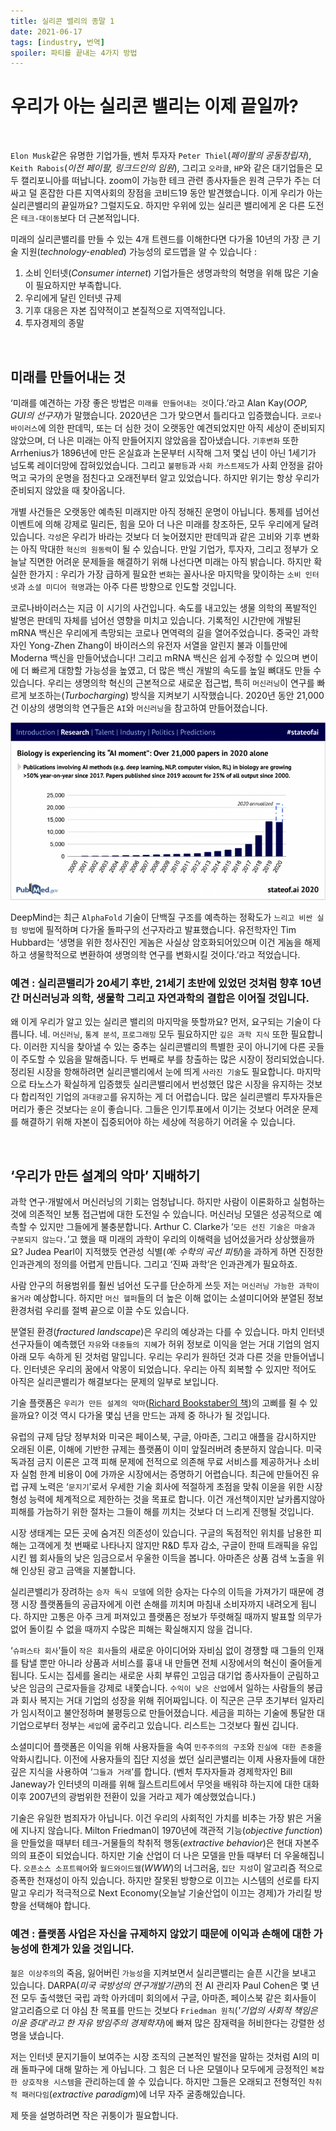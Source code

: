 ```yaml
---
title: 실리콘 밸리의 종말 1
date: 2021-06-17
tags: [industry, 번역]
spoiler: 파티를 끝내는 4가지 방법
---
```


# 우리가 아는 실리콘 밸리는 이제 끝일까?

&nbsp;

`Elon Musk`같은 유명한 기업가들, 벤처 투자자 `Peter Thiel`(_페이팔의 공동창립자_), `Keith Rabois`(_이전 페이팔, 링크드인의 임원_), 그리고 `오라클`, `HP`와 같은 대기업들은 모두 캘리포니아를 떠납니다. zoom이 가능한 테크 관련 종사자들은 원격 근무가 주는 더 싸고 덜 혼잡한 다른 지역사회의 장점을 코비드19 동안 발견했습니다. 이게 우리가 아는 실리콘밸리의 끝일까요? 그럴지도요. 하지만 우위에 있는 실리콘 밸리에게 온 다른 도전은 `테크-대이동`보다 더 근본적입니다.

미래의 실리콘밸리를 만들 수 있는 4개 트렌드를 이해한다면 다가올 10년의 가장 큰 기술 지원(_technology-enabled_) 가능성의 로드맵을 알 수 있습니다 :

1. 소비 인터넷(_Consumer internet_) 기업가들은 생명과학의 혁명을 위해 많은 기술이 필요하지만 부족합니다.
1. 우리에게 달린 인터넷 규제
1. 기후 대응은 자본 집약적이고 본질적으로 지역적입니다.
1. 투자경제의 종말

&nbsp;

## 미래를 만들어내는 것
‘미래를 예견하는 가장 좋은 방법은 `미래를 만들어내는 것`이다.’라고 Alan Kay(_OOP, GUI의 선구자_)가 말했습니다. 2020년은 그가 맞으면서 틀리다고 입증했습니다. `코로나바이러스`에 의한 판데믹, 또는 더 심한 것이 오랫동안 예견되었지만 아직 세상이 준비되지 않았으며, 더 나은 미래는 아직 만들어지지 않았음을 잡아냈습니다. `기후변화` 또한 Arrhenius가 1896년에 만든 온실효과 논문부터 시작해 그저 몇십 년이 아닌 1세기가 넘도록 레이더망에 잡혀있었습니다. 그리고 `불평등`과 `사회 카스트제도`가 사회 안정을 갉아먹고 국가의 운명을 점친다고 오래전부터 알고 있었습니다. 하지만 위기는 항상 우리가 준비되지 않았을 때 찾아옵니다.

개별 사건들은 오랫동안 예측된 미래지만 아직 정해진 운명이 아닙니다. 통제를 넘어선 이벤트에 의해 강제로 밀리든, 힘을 모아 더 나은 미래를 창조하든, 모두 우리에게 달려있습니다. `각성`은 우리가 바라는 것보다 더 늦어졌지만 판데믹과 같은 고비와 기후 변화는 아직 막대한 `혁신의 원동력`이 될 수 있습니다. 만일 기업가, 투자자, 그리고 정부가 오늘날 직면한 어려운 문제들을 해결하기 위해 나선다면 미래는 아직 밝습니다. 하지만 확실한 한가지 : 우리가 가장 급하게 필요한 `변화`는 꼴사나운 마지막을 맞이하는 `소비 인터넷`과 `소셜 미디어 혁명`과는 아주 다른 방향으로 인도할 것입니다.

코로나바이러스는 지금 이 시기의 사건입니다. 속도를 내고있는 생물 의학의 폭발적인 발명은 판데믹 자체를 넘어선 영향을 미치고 있습니다. 기록적인 시간만에 개발된 mRNA 백신은 우리에게 촉망되는 코로나 면역력의 길을 열어주었습니다. 중국인 과학자인 Yong-Zhen Zhang이 바이러스의 유전자 서열을 알린지 불과 이틀만에 Moderna 백신을 만들어냈습니다! 그리고 mRNA 백신은 쉽게 수정할 수 있으며 변이에 더 빠르게 대항할 가능성을 높였고, 더 많은 백신 개발의 속도를 높일 뼈대도 만들 수 있습니다. 우리는 생명의학 혁신의 근본적으로 새로운 접근법, 특히 `머신러닝`이 연구를 빠르게 보조하는(_Turbocharging_) 방식을 지켜보기 시작했습니다. 2020년 동안 21,000건 이상의 생명의학 연구들은 `AI`와 `머신러닝`을 참고하여 만들어졌습니다.

![research with AI graph](../assets/image/post/silicon-valley/graph.png)

DeepMind는 최근 `AlphaFold` 기술이 단백질 구조를 예측하는 정확도가 `느리고 비싼 실험 방법`에 필적하며 다가올 돌파구의 선구자라고 발표했습니다. 유전학자인 Tim Hubbard는 ‘생명을 위한 청사진인 게놈은 사실상 암호화되어있으며 이건 게놈을 해제하고 생물학적으로 변환하여 생명의학 연구를 변화시킬 것이다.’라고 적었습니다.

### 예견 : 실리콘밸리가 20세기 후반, 21세기 초반에 있었던 것처럼 향후 10년간 머신러닝과 의학, 생물학 그리고 자연과학의 결합은 이어질 것입니다.

왜 이게 우리가 알고 있는 실리콘 밸리의 마지막을 뜻할까요? 먼저, 요구되는 기술이 다릅니다. 네. `머신러닝`, `통계 분석`, `프로그래밍` 모두 필요하지만 `깊은 과학 지식` 또한 필요합니다. 이러한 지식을 찾아낼 수 있는 중추는 실리콘밸리의 특별한 곳이 아니기에 다른 곳들이 주도할 수 있음을 말해줍니다. 두 번째로 부를 창출하는 많은 시장이 정리되었습니다. 정리된 시장을 항해하려면 실리콘밸리에서 눈에 띄게 `사라진 기술`도 필요합니다. 마지막으로 타노스가 확실하게 입증했듯 실리콘밸리에서 번성했던 많은 시장을 유지하는 것보다 합리적인 기업의 `과대광고`를 유지하는 게 더 어렵습니다. 많은 실리콘밸리 투자자들은 머리가 좋은 것보다는 `운`이 좋습니다. 그들은 인기투표에서 이기는 것보다 어려운 문제를 해결하기 위해 자본이 집중되어야 하는 세상에 적응하기 어려울 수 있습니다.

&nbsp;

## ‘우리가 만든 설계의 악마’ 지배하기

과학 연구·개발에서 머신러닝의 기회는 엄청납니다. 하지만 사람이 이론화하고 실험하는 것에 의존적인 보통 접근법에 대한 도전일 수 있습니다. 머신러닝 모델은 성공적으로 예측할 수 있지만 그들에게 불충분합니다. Arthur C. Clarke가 ‘`모든 선진 기술은 마술과 구분되지 않는다.`’고 했을 때 미래의 과학이 우리의 이해력을 넘어섰을거라 상상했을까요? Judea Pearl이 지적했듯 연관성 식별(_예: 수학의 곡선 피팅_)을 과하게 하면 진정한 인과관계의 정의를 어렵게 만듭니다. 그리고 ‘진짜 과학’은 인과관계가 필요하죠.

사람 안구의 허용범위를 훨씬 넘어선 도구를 단순하게 쓰듯 저는 `머신러닝 가능한 과학이 올거라` 예상합니다. 하지만 `머신 헬퍼`들의 더 높은 이해 없이는 소셜미디어와 분열된 정보 환경처럼 우리를 절벽 끝으로 이끌 수도 있습니다.

분열된 환경(_fractured landscape_)은 우리의 예상과는 다를 수 있습니다. 마치 인터넷 선구자들이 예측했던 `자유`와 `대중들의 지혜`가 허위 정보로 이익을 얻는 거대 기업의 엄지 아래 모두 속하게 된 것처럼 말입니다. 우리는 우리가 원하던 것과 다른 것을 만들어냅니다. 인터넷은 우리의 꿈에서 악몽이 되었습니다. 우리는 아직 회복할 수 있지만 적어도 아직은 실리콘밸리가 해결보다는 문제의 일부로 보입니다.

기술 플랫폼은 `우리가 만든 설계의 악마`([Richard Bookstaber의 책](https://digital.kyobobook.co.kr/digital/ebook/ebookDetail.ink?selectedLargeCategory=001&barcode=4801118045589&orderClick=LAG&Kc=))의 고삐를 쥘 수 있을까요? 이것 역시 다가올 몇십 년을 만드는 과제 중 하나가 될 것입니다.

유럽의 규제 담당 정부처와 미국은 페이스북, 구글, 아마존, 그리고 애플을 감시하지만 오래된 이론, 이해에 기반한 규제는 플랫폼이 이미 앞질러버려 충분하지 않습니다. 미국 독과점 금지 이론은 고객 피해 문제에 전적으로 의존해 무료 서비스를 제공하거나 소비자 실험 한계 비용이 0에 가까운 시장에서는 증명하기 어렵습니다. 최근에 만들어진 유럽 규제 노력은 ‘`문지기`’로서 우세한 기술 회사에 적절하게 초점을 맞춰 이윤을 위한 시장 형성 능력에 체계적으로 제한하는 것을 목표로 합니다. 이건 개선책이지만 날카롭지않아 피해를 가늠하기 위한 절차는 그들이 해를 끼치는 것보다 더 느리게 진행될 것입니다.

시장 생태계는 모든 곳에 숨겨진 의존성이 있습니다. 구글의 독점적인 위치를 남용한 피해는 고객에게 첫 번째로 나타나지 않지만 R&D 투자 감소, 구글이 한때 트래픽을 유입시킨 웹 회사들의 낮은 임금으로서 우울한 이득을 봅니다. 아마존은 상품 검색 노출을 위해 인상된 광고 금액을 지불합니다.

실리콘밸리가 장려하는 `승자 독식 모델`에 의한 승자는 다수의 이득을 가져가기 때문에 경쟁 시장 플랫폼들의 공급자에게 이런 손해를 끼치며 마침내 소비자까지 내려오게 됩니다. 하지만 고통은 아주 크게 퍼져있고 플랫폼은 정보가 뚜렷해질 때까지 발표할 의무가 없어 돌이킬 수 없을 때까지 수많은 피해는 확실해지지 않을 겁니다.

‘`슈퍼스타 회사`’들이 `작은 회사`들의 새로운 아이디어와 자비심 없이 경쟁할 때 그들의 인재를 탐낼 뿐만 아니라 상품과 서비스를 흉내 내 만들면 전체 시장에서의 혁신이 줄어들게 됩니다. 도시는 집세를 올리는 새로운 사회 부류인 고임금 대기업 종사자들이 군림하고 낮은 임금의 근로자들을 강제로 내쫓습니다. `수익이 낮은 산업`에서 일하는 사람들의 봉급과 회사 복지는 거대 기업의 성장을 위해 쥐어짜입니다. 이 직군은 근무 초기부터 일자리가 임시적이고 불안정하며 불평등으로 만들어졌습니다. 세금을 피하는 기술에 통달한 대기업으로부터 정부는 `세입`에 굶주리고 있습니다. 리스트는 그것보다 훨씬 깁니다.

소셜미디어 플랫폼은 이익을 위해 사용자들을 속여 `민주주의의 구조`와 `진실에 대한 존중`을 악화시킵니다. 이전에 사용자들의 집단 지성을 썼던 실리콘밸리는 이제 사용자들에 대한 깊은 지식을 사용하여 ‘`그들과 거래`’를 합니다. (벤처 투자자들과 경제학자인 Bill Janeway가 인터넷의 미래를 위해 월스트리트에서 무엇을 배워햐 하는지에 대한 대화 이후 2007년의 광범위한 전환이 있을 거라고 제가 예상했었습니다.)

기술은 유일한 범죄자가 아닙니다. 이건 우리의 사회적인 가치를 비추는 가장 밝은 거울에 지나지 않습니다. Milton Friedman이 1970년에 객관적 기능(_objective function_)을 만들었을 때부터 테크-거물들의 착취적 행동(_extractive behavior_)은 현대 자본주의의 표준이 되었습니다. 하지만 기술 산업이 더 나은 모델을 만들 때부터 더 우울해집니다. `오픈소스 소프트웨어`와 `월드와이드웹`(_WWW_)의 너그러움, `집단 지성`이 알고리즘 적으로 증폭한 천재성이 아직 있습니다. 하지만 잘못된 방향으로 이끄는 시스템의 선로를 타지 말고 우리가 적극적으로 Next Economy(오늘날 기술산업이 이끄는 경제)가 가리킬 방향을 선택해야 합니다.

### 예견 : 플랫폼 사업은 자신을 규제하지 않았기 때문에 이익과 손해에 대한 가능성에 한계가 있을 것입니다.

`젊은 이상주의`의 죽음, 잃어버린 `가능성`을 지켜보면서 실리콘밸리는 슬픈 시간을 보내고 있습니다. DARPA(_미국 국방성의 연구개발기관_)의 전 AI 관리자 Paul Cohen은 몇 년 전 모두 출석했던 국립 과학 아카데미 회의에서 구글, 아마존, 페이스북 같은 회사들이 알고리즘으로 더 야심 찬 목표를 만드는 것보다 `Friedman 원칙`(_'기업의 사회적 책임은 이윤 증대'라고 한 자유 방임주의 경제학자_)에 빠져 많은 잠재력을 허비한다는 강렬한 성명을 냈습니다.

저는 인터넷 문지기들이 보여주는 시장 조직의 근본적인 발전을 말하는 것처럼 AI의 미래 돌파구에 대해 말하는 게 아닙니다. 그 힘은 더 나은 모델이나 모두에게 긍정적인 `복잡한 상호작용 시스템`을 관리하는데 쓸 수 있습니다. 하지만 그들은 오래되고 전형적인 `착취적 패러다임`(_extractive paradigm_)에 너무 자주 굴종해있습니다.

제 뜻을 설명하려면 작은 귀퉁이가 필요합니다.